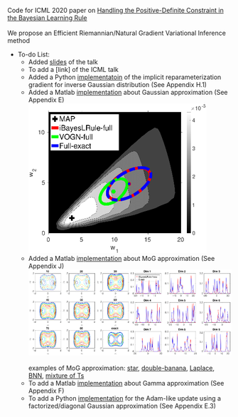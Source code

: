 Code for ICML 2020 paper on [Handling the Positive-Definite Constraint in the Bayesian Learning Rule](https://arxiv.org/abs/2002.10060)
<br />  
We propose an Efficient Riemannian/Natural Gradient Variational Inference method
* To-do List:
  * Added [slides](https://github.com/yorkerlin/iBayesLRule/blob/master/slides.pdf) of the talk 
  * To add a [link] of the ICML talk
  * Added a Python [implementatoin](https://github.com/yorkerlin/iBayesLRule/tree/master/inverse_gauss/) of the implicit reparameterization gradient for inverse Gaussian distribution (See Appendix H.1)
  * Added a Matlab [implementation](https://github.com/yorkerlin/iBayesLRule/tree/master/gauss) about Gaussian approximation (See Appendix E) 
 ![](./plots/blr2d_full.png) 
  * Added a Matlab [implementation](https://github.com/yorkerlin/iBayesLRule/) about  MoG approximation (See Appendix J)
 ![](./plots/MOG.png) <br />  
 examples of MoG approximation:
 [star](https://github.com/yorkerlin/iBayesLRule/blob/master/MoG/star.m), [double-banana](https://github.com/yorkerlin/iBayesLRule/blob/master/MoG/doublebanana.m), [Laplace](https://github.com/yorkerlin/iBayesLRule/blob/master/MoG/laplace.m), [BNN](https://github.com/yorkerlin/iBayesLRule/blob/master/MoG/bnn.m), [mixture of Ts](https://github.com/yorkerlin/iBayesLRule/blob/master/MoG/mixT_demo20d.m)
  * To add a Matlab [implementation](https://github.com/yorkerlin/iBayesLRule/) about Gamma approximation (See Appendix F)
  * To add a Python [implementation](https://github.com/yorkerlin/iBayesLRule/) for the Adam-like update using a factorized/diagonal Gaussian approximation (See Appendix E.3)

